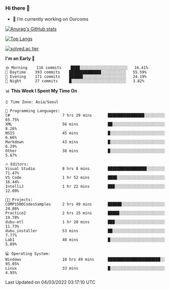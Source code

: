 ### Hi there 👋

- 🔭 I’m currently working on Ourcoms

<!--
**Rhange/Rhange** is a ✨ _special_ ✨ repository because its `README.md` (this file) appears on your GitHub profile.

Here are some ideas to get you started:

- 🌱 I’m currently learning ...
- 👯 I’m looking to collaborate on ...
- 🤔 I’m looking for help with ...
- 💬 Ask me about ...
- 📫 How to reach me: ...
- 😄 Pronouns: ...
- ⚡ Fun fact: ...
-->

[![Anurag's GitHub stats](https://github-readme-stats.vercel.app/api?username=rhange&show_icons=true&theme=gruvbox)](https://github.com/anuraghazra/github-readme-stats)

[![Top Langs](https://github-readme-stats.vercel.app/api/top-langs/?username=rhange&layout=compact&theme=gruvbox)](https://github.com/anuraghazra/github-readme-stats)

[![solved.ac tier](http://mazassumnida.wtf/api/generate_badge?boj=rhange0511)](https://solved.ac/rhange0511)

  <!--START_SECTION:waka-->
**I'm an Early 🐤** 

```text
🌞 Morning    116 commits    ████░░░░░░░░░░░░░░░░░░░░░   16.41% 
🌆 Daytime    393 commits    ██████████████░░░░░░░░░░░   55.59% 
🌃 Evening    171 commits    ██████░░░░░░░░░░░░░░░░░░░   24.19% 
🌙 Night      27 commits     █░░░░░░░░░░░░░░░░░░░░░░░░   3.82%

```


📊 **This Week I Spent My Time On** 

```text
⌚︎ Time Zone: Asia/Seoul

💬 Programming Languages: 
C#                       7 hrs 29 mins       ████████████████░░░░░░░░░   65.75% 
XML                      56 mins             ██░░░░░░░░░░░░░░░░░░░░░░░   8.26% 
NSIS                     45 mins             █░░░░░░░░░░░░░░░░░░░░░░░░   6.66% 
Markdown                 43 mins             █░░░░░░░░░░░░░░░░░░░░░░░░   6.29% 
Other                    38 mins             █░░░░░░░░░░░░░░░░░░░░░░░░   5.67%

🔥 Editors: 
Visual Studio            8 hrs 8 mins        █████████████████░░░░░░░░   71.47% 
VS Code                  1 hr 52 mins        ████░░░░░░░░░░░░░░░░░░░░░   16.44% 
IntelliJ                 1 hr 22 mins        ███░░░░░░░░░░░░░░░░░░░░░░   12.09%

🐱‍💻 Projects: 
COMP1500CodesSamples     2 hrs 49 mins       ██████░░░░░░░░░░░░░░░░░░░   24.86% 
Practice2                2 hrs 15 mins       █████░░░░░░░░░░░░░░░░░░░░   19.78% 
dubu-etl                 1 hr 20 mins        ███░░░░░░░░░░░░░░░░░░░░░░   11.73% 
dubu_installer           53 mins             ██░░░░░░░░░░░░░░░░░░░░░░░   7.77% 
Lab1                     40 mins             █░░░░░░░░░░░░░░░░░░░░░░░░   5.89%

💻 Operating System: 
Windows                  10 hrs 49 mins      ███████████████████████░░   95.05% 
Linux                    33 mins             █░░░░░░░░░░░░░░░░░░░░░░░░   4.95%

```


 Last Updated on 04/03/2022 03:17:10 UTC
<!--END_SECTION:waka-->

